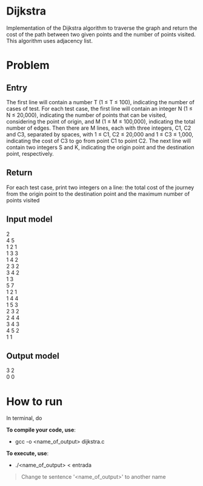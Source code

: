 # Dijkstra
Implementation of the Dijkstra algorithm to traverse the graph and return the cost of the path between two given points and the number of points visited.
This algorithm uses adjacency list.

# Problem

## Entry
The first line will contain a number T (1 ≤ T ≤ 100), indicating the number of cases of
test. For each test case, the first line will contain an integer N (1 ≤ N ≤ 20,000),
indicating the number of points that can be visited, considering the point of origin, and M (1 ≤ M ≤ 100,000), indicating the total number of edges. Then there are M lines, each with three integers, C1, C2 and C3, separated
by spaces, with 1 ≤ C1, C2 ≤ 20,000 and 1 ≤ C3 ≤ 1,000, indicating the cost of C3 to go from point C1 to point C2. The next line will contain two integers S and K, indicating the origin point and the destination point, respectively.

## Return
For each test case, print two integers on a line: the total cost of the journey from the origin point to the destination point and the maximum number of points visited

## Input model
2 <br>
4 5 <br>
1 2 1<br>
1 3 3<br>
1 4 2<br>
2 3 2<br>
3 4 2<br>
1 3<br>
5 7<br>
1 2 1<br>
1 4 4<br>
1 5 3<br>
2 3 2<br>
2 4 4<br>
3 4 3<br>
4 5 2<br>
1 1

## Output model
3 2<br>
0 0

# How to run

In terminal, do

**To compile your code, use**:
* gcc -o <name_of_output> dijkstra.c

**To execute, use**:
* ./<name_of_output> < entrada

> Change te sentence '<name_of_output>' to another name
